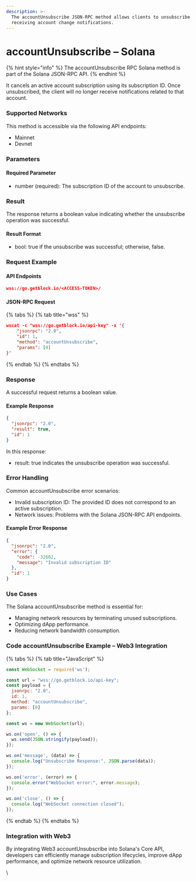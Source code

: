 ```yaml
---
description: >-
  The accountUnsubscribe JSON-RPC method allows clients to unsubscribe from
  receiving account change notifications.
---
```


# accountUnsubscribe – Solana

{% hint style="info" %}
The accountUnsubscribe RPC Solana method is part of the Solana JSON-RPC API.&#x20;
{% endhint %}

It cancels an active account subscription using its subscription ID. Once unsubscribed, the client will no longer receive notifications related to that account.

### Supported Networks

This method is accessible via the following API endpoints:

* Mainnet
* Devnet

### Parameters

#### Required Parameter

* number (required): The subscription ID of the account to unsubscribe.

### Result

The response returns a boolean value indicating whether the unsubscribe operation was successful.

#### Result Format

* bool: true if the unsubscribe was successful; otherwise, false.

### Request Example

#### API Endpoints

```json
wss://go.getblock.io/<ACCESS-TOKEN>/
```

#### JSON-RPC Request

{% tabs %}
{% tab title="wss" %}
```json
wscat -c "wss://go.getblock.io/api-key" -x '{
    "jsonrpc": "2.0",
    "id": 1,
    "method": "accountUnsubscribe",
    "params": [0]
}'
```
{% endtab %}
{% endtabs %}

### Response

A successful request returns a boolean value.

#### Example Response

```json
{
  "jsonrpc": "2.0",
  "result": true,
  "id": 1
}
```

In this response:

* result: true indicates the unsubscribe operation was successful.

### Error Handling

Common accountUnsubscribe error scenarios:

* Invalid subscription ID: The provided ID does not correspond to an active subscription.
* Network issues: Problems with the Solana JSON-RPC API endpoints.

#### Example Error Response

```json
{
  "jsonrpc": "2.0",
  "error": {
    "code": -32602,
    "message": "Invalid subscription ID"
  },
  "id": 1
}
```

### Use Cases

The Solana accountUnsubscribe method is essential for:

* Managing network resources by terminating unused subscriptions.
* Optimizing dApp performance.
* Reducing network bandwidth consumption.

### Code accountUnsubscribe Example – Web3 Integration

{% tabs %}
{% tab title="JavaScript" %}
```javascript
const WebSocket = require('ws');

const url = "wss://go.getblock.io/api-key";
const payload = {
  jsonrpc: "2.0",
  id: 1,
  method: "accountUnsubscribe",
  params: [0]
};

const ws = new WebSocket(url);

ws.on('open', () => {
  ws.send(JSON.stringify(payload));
});

ws.on('message', (data) => {
  console.log("Unsubscribe Response:", JSON.parse(data));
});

ws.on('error', (error) => {
  console.error("WebSocket error:", error.message);
});

ws.on('close', () => {
  console.log("WebSocket connection closed");
});
```
{% endtab %}
{% endtabs %}

### Integration with Web3

By integrating Web3 accountUnsubscribe into Solana's Core API, developers can efficiently manage subscription lifecycles, improve dApp performance, and optimize network resource utilization.

\
